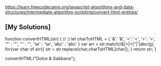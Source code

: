 https://learn.freecodecamp.org/javascript-algorithms-and-data-structures/intermediate-algorithm-scripting/convert-html-entities/

## [My Solutions]

function convertHTML(str) {
  // &colon;&rpar;
  let charToHTML = {
    '&': '&amp;',
    '<': '&lt;',
    '>': '&gt;',
    '\"' : '&quot;',
    '\'' : '&apos;',
    '\w' : '\w',
    'abc' : 'abc'
  }
  var arr = str.match(/&|>|<|"|'|abc/g);
  for(var char of arr){
   str = str.replace(char,charToHTML[char]);
  }
  return str;
}

convertHTML("Dolce & Gabbana");

